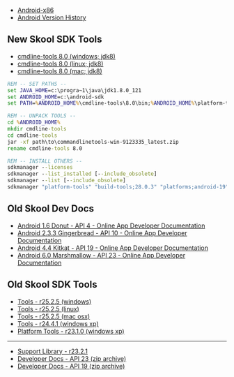 * [Android-x86](https://www.android-x86.org/)
* [Android Version History](https://en.wikipedia.org/wiki/Android_version_history)


New Skool SDK Tools
-------------------
* [cmdline-tools 8.0 (windows; jdk8)](https://dl.google.com/android/repository/commandlinetools-win-9123335_latest.zip)
* [cmdline-tools 8.0 (linux; jdk8)](https://dl.google.com/android/repository/commandlinetools-linux-9123335_latest.zip)
* [cmdline-tools 8.0 (mac; jdk8)](https://dl.google.com/android/repository/commandlinetools-mac-9123335_latest.zip)

```cmd
REM -- SET PATHS --
set JAVA_HOME=c:\progra~1\java\jdk1.8.0_121
set ANDROID_HOME=c:\android-sdk
set PATH=%ANDROID_HOME%\cmdline-tools\8.0\bin;%ANDROID_HOME%\platform-tools;%JAVA_HOME%\bin;%PATH%;%ANDROID_HOME%\build-tools\28.0.3;%ANDROID_HOME%\tools;%ANDROID_HOME%\tools\bin

REM -- UNPACK TOOLS --
cd %ANDROID_HOME%
mkdir cmdline-tools
cd cmdline-tools
jar -xf path\to\commandlinetools-win-9123335_latest.zip
rename cmdline-tools 8.0

REM -- INSTALL OTHERS --
sdkmanager --licenses
sdkmanager --list_installed [--include_obsolete]
sdkmanager --list [--include_obsolete]
sdkmanager "platform-tools" "build-tools;28.0.3" "platforms;android-19" "platforms;android-14" "platforms;android-10"
```


Old Skool Dev Docs
------------------

* [Android 1.6 Donut - API 4 - Online App Developer Documentation](https://minimum-viable-product.github.io/donut-docs/index.html)
* [Android 2.3.3 Gingerbread - API 10 - Online App Developer Documentation](http://web.archive.org/web/20110221191816/http://developer.android.com/guide/index.html)
* [Android 4.4 Kitkat - API 19 - Online App Developer Documentation](https://minimum-viable-product.github.io/kitkat-docs/training/index.html)
* [Android 6.0 Marshmallow - API 23 - Online App Developer Documentation](https://minimum-viable-product.github.io/marshmallow-docs/training/index.html)


Old Skool SDK Tools
-------------------

* [Tools - r25.2.5 (windows)](https://dl.google.com/android/repository/tools_r25.2.5-windows.zip)
* [Tools - r25.2.5 (linux)](https://dl.google.com/android/repository/tools_r25.2.5-linux.zip)
* [Tools - r25.2.5 (mac osx)](https://dl.google.com/android/repository/tools_r25.2.5-macosx.zip)
* [Tools - r24.4.1 (windows xp)](https://dl.google.com/android/repository/tools_r24.4.1-windows.zip)
* [Platform Tools - r23.1.0 (windows xp)](https://dl.google.com/android/repository/platform-tools_r23.1.0-windows.zip)

---

* [Support Library - r23.2.1](https://dl.google.com/android/repository/support_r23.2.1.zip)
* [Developer Docs - API 23 (zip archive)](https://dl.google.com/android/repository/docs-23_r01.zip)
* [Developer Docs - API 19 (zip archive)](https://dl.google.com/android/repository/docs-19_r02.zip)
